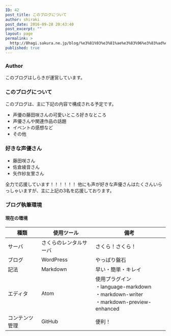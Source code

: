 ```yaml
---
ID: 42
post_title: このブログについて
author: shiraki
post_date: 2016-09-28 20:43:40
post_excerpt: ""
layout: page
permalink: >
  http://8hagi.sakura.ne.jp/blog/%e3%81%93%e3%81%ae%e3%83%96%e3%83%ad%e3%82%b0%e3%81%ab%e3%81%a4%e3%81%84%e3%81%a6
published: true
---
```

### Author

このブログはしらきが運営しています。

### このブログについて

このブログは、主に下記の内容で構成される予定です。

+ 声優の藤田咲さんの可愛いところ好きなところ
+ 声優さんや関連作品の話題
+ イベントの感想など
+ その他

### 好きな声優さん

+ 藤田咲さん
+ 佐倉綾音さん
+ 矢作紗友里さん

全力で応援しています！！！！！！
他にも声が好きな声優さんはたくさんいらっしゃいますが、主に上記の3名を応援しております。

### ブログ執筆環境

#### 現在の環境

 種類 | 使用ツール  |  備考
--|---|--
 サーバ | さくらのレンタルサーバ  |  さくら！さくら！
 ブログ | WordPress  | やっぱり盤石
 記法 | Markdown  |  早い・簡単・キレイ
 エディタ | Atom  |  使用プラグイン<br>・language-markdown<br>・markdown-writer<br>・markdown-preview-enhanced
 コンテンツ管理 | GitHub | 便利！